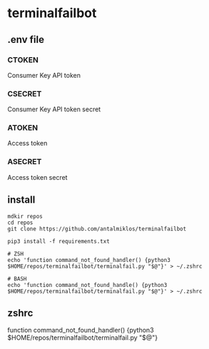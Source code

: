 # terminalfailbot

## .env file

### CTOKEN

Consumer Key API token


### CSECRET

Consumer Key API token secret

### ATOKEN

Access token


### ASECRET

Access token secret


## install

```
mdkir repos
cd repos
git clone https://github.com/antalmiklos/terminalfailbot

pip3 install -f requirements.txt

# ZSH
echo 'function command_not_found_handler() {python3 $HOME/repos/terminalfailbot/terminalfail.py "$@"}' > ~/.zshrc

# BASH
echo 'function command_not_found_handle() {python3 $HOME/repos/terminalfailbot/terminalfail.py "$@"}' > ~/.zshrc

```


## zshrc

function command_not_found_handler() {python3 $HOME/repos/terminalfailbot/terminalfail.py "$@"}
